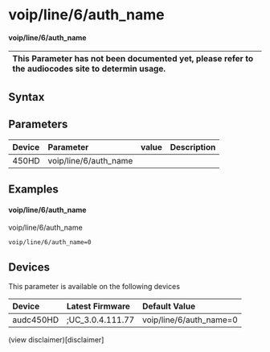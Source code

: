 ﻿---
description: voip/line/6/auth_name
search: false
---

# voip/line/6/auth_name

#### voip/line/6/auth_name


| This Parameter has not been documented yet, please refer to the audiocodes site to determin usage.  | 
| :--- |

## Syntax

## Parameters
|Device|Parameter|value|Description|
|:---|:---|:---|:---|
| 450HD | voip/line/6/auth_name |  |  |

## Examples
#### voip/line/6/auth_name

voip/line/6/auth_name

```
voip/line/6/auth_name=0
```

## Devices
This parameter is available on the following devices

| Device | Latest Firmware | Default Value |
|:---|:---|:---|
| audc450HD | ;UC_3.0.4.111.77 | voip/line/6/auth_name=0 

(view disclaimer)[disclaimer]
